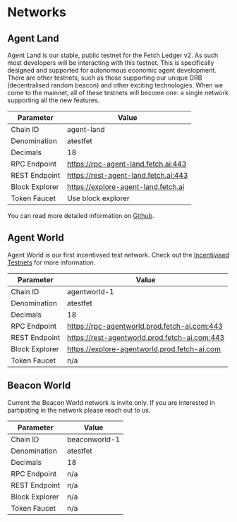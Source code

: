 # Networks

## Agent Land

Agent Land is our stable, public testnet for the Fetch Ledger v2. As such most developers will be interacting with this testnet. This is specifically designed and supported for autonomous economic agent development. There are other testnets, such as those supporting our unique DRB (decentralised random beacon) and other exciting technologies. When we come to the mainnet, all of these testnets will become one: a single network supporting all the new features.


| Parameter      | Value                                |
| -------------- | ------------------------------------ |
| Chain ID       | agent-land                           |
| Denomination   | atestfet                             |
| Decimals       | 18                                   |
| RPC Endpoint   | https://rpc-agent-land.fetch.ai:443  |
| REST Endpoint  | https://rest-agent-land.fetch.ai:443 |
| Block Explorer | https://explore-agent-land.fetch.ai  |
| Token Faucet   | Use block explorer                   |

You can read more detailed information on [Github](https://github.com/fetchai/networks-agentland). 

## Agent World

Agent World is our first incentivsed test network. Check out the [Incentivised Testnets](../../i_nets/) for more information.


| Parameter      | Value                                         |
| -------------- | --------------------------------------------- |
| Chain ID       | agentworld-1                                  |
| Denomination   | atestfet                                      |
| Decimals       | 18                                            |
| RPC Endpoint   | https://rpc-agentworld.prod.fetch-ai.com:443  |
| REST Endpoint  | https://rest-agentworld.prod.fetch-ai.com:443 |
| Block Explorer | https://explore-agentworld.prod.fetch-ai.com  |
| Token Faucet   | n/a                                           |


## Beacon World

Current the Beacon World network is invite only. If you are interested in partipating in the network please reach out to us.


| Parameter      | Value            |
| -------------- | ---------------- |
| Chain ID       | beaconworld-1    |
| Denomination   | atestfet         |
| Decimals       | 18               |
| RPC Endpoint   | n/a              |
| REST Endpoint  | n/a              |
| Block Explorer | n/a              |
| Token Faucet   | n/a              |

